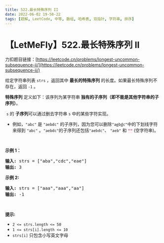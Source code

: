 ```yaml
---
title: 522.最长特殊序列 II
date: 2022-06-02 19-58-22
tags: [题解, LeetCode, 中等, 数组, 哈希表, 双指针, 字符串, 排序]
---
```


# 【LetMeFly】522.最长特殊序列 II

力扣题目链接：[https://leetcode.cn/problems/longest-uncommon-subsequence-ii/](https://leetcode.cn/problems/longest-uncommon-subsequence-ii/)

<p>给定字符串列表&nbsp;<code>strs</code> ，返回其中 <strong>最长的特殊序列</strong>&nbsp;的长度。如果最长特殊序列不存在，返回 <code>-1</code> 。</p>

<p><strong>特殊序列</strong> 定义如下：该序列为某字符串 <strong>独有的子序列（即不能是其他字符串的子序列）</strong>。</p>

<p>&nbsp;<code>s</code>&nbsp;的&nbsp;<strong>子序列</strong>可以通过删去字符串&nbsp;<code>s</code>&nbsp;中的某些字符实现。</p>

<ul>
	<li>例如，<code>"abc"</code>&nbsp;是 <code>"aebdc"</code>&nbsp;的子序列，因为您可以删除<code>"a<u>e</u>b<u>d</u>c"</code>中的下划线字符来得到 <code>"abc"</code>&nbsp;。<code>"aebdc"</code>的子序列还包括<code>"aebdc"</code>、 <code>"aeb"</code>&nbsp;和 <font color="#c7254e" face="Menlo, Monaco, Consolas, Courier New, monospace"><span style="font-size: 12.6px; background-color: rgb(249, 242, 244);">""</span></font>&nbsp;(空字符串)。</li>
</ul>

<p>&nbsp;</p>

<p><strong>示例 1：</strong></p>

<pre>
<strong>输入:</strong> strs = ["aba","cdc","eae"]
<strong>输出:</strong> 3
</pre>

<p><strong>示例 2:</strong></p>

<pre>
<strong>输入:</strong> strs = ["aaa","aaa","aa"]
<strong>输出:</strong> -1
</pre>

<p>&nbsp;</p>

<p><strong>提示:</strong></p>

<ul>
	<li><code>2 &lt;= strs.length &lt;= 50</code></li>
	<li><code>1 &lt;= strs[i].length &lt;= 10</code></li>
	<li><code>strs[i]</code>&nbsp;只包含小写英文字母</li>
</ul>


    